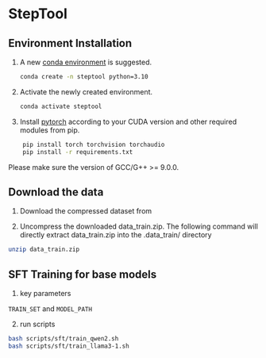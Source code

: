 # StepTool

## Environment Installation

1. A new [conda environment](https://docs.conda.io/projects/conda/en/latest/user-guide/concepts/environments.html) is suggested. 

    ```bash
    conda create -n steptool python=3.10
    ```

2. Activate the newly created environment.

    ```bash
    conda activate steptool
    ```

3. Install [pytorch](https://pytorch.org/get-started/locally/) according to your CUDA version and other required modules from pip.

```bash
    pip install torch torchvision torchaudio
    pip install -r requirements.txt
```

Please make sure the version of GCC/G++ >= 9.0.0.

## Download the data

1. Download the compressed dataset from 

2. Uncompress the downloaded data_train.zip. The following command will directly extract data_train.zip into the .data_train/ directory

```bash
unzip data_train.zip
```


## SFT Training for base models

1. key parameters

`TRAIN_SET` and `MODEL_PATH`

2. run scripts

```bash
bash scripts/sft/train_qwen2.sh
bash scripts/sft/train_llama3-1.sh
```